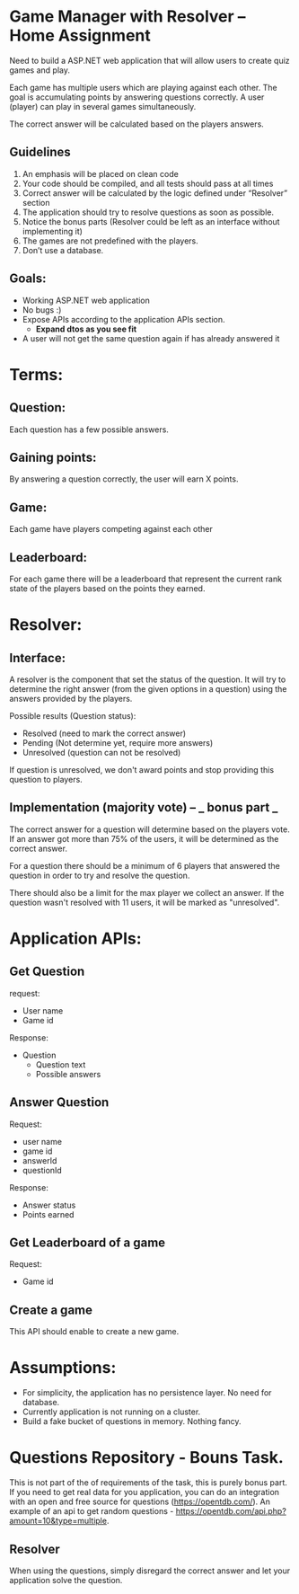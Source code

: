 # Game Manager with Resolver – Home Assignment

Need to build a ASP.NET web application that will allow users to create quiz games and play.

Each game has multiple users which are playing against each other. The goal is accumulating points by answering questions correctly. A user (player) can play in several games simultaneously.

The correct answer will be calculated based on the players answers.

## Guidelines

1. An emphasis will be placed on clean code
2. Your code should be compiled, and all tests should pass at all times
3. Correct answer will be calculated by the logic defined under “Resolver” section
4. The application should try to resolve questions as soon as possible.
5. Notice the bonus parts (Resolver could be left as an interface without implementing it)
6. The games are not predefined with the players.
7. Don’t use a database.

## Goals:

- Working ASP.NET web application
- No bugs :)
- Expose APIs according to the application APIs section.
    - **Expand dtos as you see fit**
- A user will not get the same question again if has already answered it

# Terms:

## Question:

Each question has a few possible answers.

## Gaining points:

By answering a question correctly, the user will earn X points.

## Game:

Each game have players competing against each other



## Leaderboard:

For each game there will be a leaderboard that represent the current rank state of the players based on the points they earned.

# Resolver:

## Interface:

A resolver is the component that set the status of the question. It will try to determine the right answer (from the given options in a question) using the answers provided by the players.

Possible results (Question status):

- Resolved (need to mark the correct answer)
- Pending (Not determine yet, require more answers)
- Unresolved (question can not be resolved)

If question is unresolved, we don't award points and stop providing this question to players.

## Implementation (majority vote) – _ **bonus part** _

The correct answer for a question will determine based on the players vote. If an answer got more than 75% of the users, it will be determined as the correct answer.

For a question there should be a minimum of 6 players that answered the question in order to try and resolve the question.

There should also be a limit for the max player we collect an answer. If the question wasn't resolved with 11 users, it will be marked as "unresolved".

# Application APIs:

## Get Question

request:

- User name
- Game id

Response:

- Question
    - Question text
    - Possible answers

## Answer Question

Request:

- user name
- game id
- answerId
- questionId

Response:

- Answer status
- Points earned

## Get Leaderboard of a game

Request:

- Game id

## Create a game

This API should enable to create a new game.

# Assumptions:

- For simplicity, the application has no persistence layer. No need for database.
- Currently application is not running on a cluster.
- Build a fake bucket of questions in memory. Nothing fancy.

# Questions Repository - Bouns Task.
This is not part of the of requirements of the task, this is purely bonus part. If you need to get real data for you application, you can do an integration with an open and free source for questions (https://opentdb.com/).
An example of an api to get random questions - https://opentdb.com/api.php?amount=10&type=multiple.

## Resolver
When using the questions, simply disregard the correct answer and let your application solve the question.


